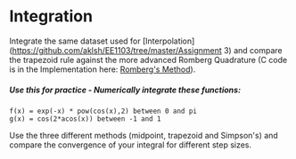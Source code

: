 # Integration

Integrate the same dataset used for [Interpolation](https://github.com/aklsh/EE1103/tree/master/Assignment 3) and compare the trapezoid rule against the more advanced Romberg Quadrature (C code is in the Implementation here: [Romberg's Method](https://en.wikipedia.org/wiki/Romberg%27s_method)).

##### Use this for practice - Numerically integrate these functions:

    f(x) = exp(-x) * pow(cos(x),2) between 0 and pi
    g(x) = cos(2*acos(x)) between -1 and 1

Use the three different methods (midpoint, trapezoid and Simpson's) and compare the convergence of your integral for different step sizes.

